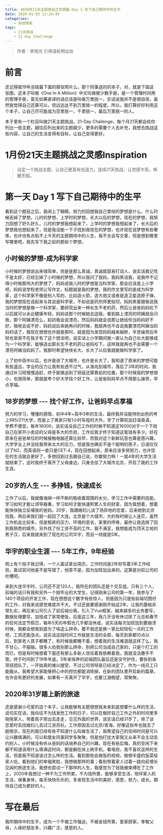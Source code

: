 ```yaml
---
title: 2020年21天主题挑战之灵感篇-Day 1-写下自己期待中的生平
date: 2020-01-02 12:24:49
categories: 
	- 杂技随笔
tags:
	- 21天挑战
	- 21 Day Challenge
---
```

> 作者：李旭光
> 引用请标明出处

# 前言
还记得我19年总结最下面的那张照片么，那个同事送的的本子，对，就是下面这张图，这本子叫做《One In A Million》中文叫做极少数手册，是一个管理时间用的管理手册，英文如果直译的话应该是叫做万里挑一，实话说我并不是很自信，虽然我觉得自己还算可以，但远远达不到万里挑一的程度，所以，我打算好好利用这个本子，让自己尽可能成为百里挑一，千里挑一，最后万里挑一的人。

本子里有一个栏目叫做21天主题挑战，21-Day Challenge，每个月21天都会给你列出一些主题，越往后列出来的主题越少，更多的需要个人去补充，我想去挑战这些内容，让自己的生活变得有目标，让自己变得更好。
<!-- more -->

# 1月份21天主题挑战之灵感Inspiration
> 设定一个挑战主题，让自己更富有创造力，连续21天挑战，让灵感乍现，唤醒天赋。

# 第一天 Day 1 写下自己期待中的生平
看到这个题目之后，我闭上了眼睛，努力的回想我自己曾经的梦想是什么，什么时候丢掉了梦想，儿时的梦想，上学时的梦想，长大以后的梦想，现在的梦想，我努力回想了好久好久，儿时的梦想我想起来了，上学时的梦想我想起来了，长大后的梦想我也想起来了，但是我没能一下子找到我现在的梦想，也许现在说梦想有些奢侈，也许也有点贴不上今天的主题期待中的人生，我不太会写文章，但是想到哪里写哪里吧，我先写下我之前的那些个梦想。

## 小时候的梦想-成为科学家
小时候的梦想说出来很简单，但是是那么真诚，真诚就容易打动人，说实话我记性不是太好，已经忘掉了小时候的梦想，所以我问了我妈，我妈笑话我，说我咋不记得小时候那伟大的梦想了，妈妈说我儿时的梦想是当科学家，那会应该是上小学吧，妈妈说学校老师让写作文，标题就是我的梦想，我的作文里写的是成为科学家，这个科学家不像是别人写的，比如造火箭，造大炮又或者是造卫星造原子弹，我的梦想现在说起来与其说是科学家，不如说是药剂师更贴切，妈妈笑着跟我说我当时的梦想是做一个科学家，要研究出来一种长生不老的药，然后让爸爸妈妈吃下以后就可以永远健康年轻，妈妈说那个时候她总逗我，看到路上漂亮的阿姨就会问我，那个阿姨漂亮么，起初我会说漂亮，然后妈妈就会说那让她给你当妈妈好不好，我呢会说不好，妈妈说后来她再问的时候，我就再也不会说我要漂亮阿姨当妈妈的话了，我现在想想也许就是那时，就是因为发现妈妈越来越胖，辛苦操劳后年轻也渐渐不在我才有了这个想法吧，说实话上小学期间我一直认为自己长大能够成为一个科学家，能够造出那长生不老的药让爸妈吃下，这样我就再也不会需要一个漂亮阿姨当妈妈了。我那时希望快快长大，长大了以后我就能做科学家了。

上了初中高中以后，也许是进了大城市，也许是长大了，我知道了原来的梦想可能有些遥远，学业的压力让我有些透不过气，从海岛到城市，落后了3年的时间，我通过补习班慢慢追赶，终于能够追到了班级还算靠前的位置，那个时候我的梦想很小，也很简单，那就是考个好大学找个好工作，让爸爸妈妈早点不用那么操劳，早点享福。

## 18岁的梦想 --- 找个好工作，让爸妈早点享福
努力的学习，懵懂的感情，初中4年+高中3年的生活，最终我并没能特别出色的考上985/211大学，而是上了离家只有1小时车程的大外，学了计算机加日语英语，学费不便宜，每年16000，说实话没自己工作的时候不知道这16000对于一个下岗自己在家开小卖店的父母是多大的负担，工作后我才终于知道这笔钱有多少。好在原来在爸爸单位的时候接触电脑还算比较早，而我对这个新鲜玩意也算是感兴趣，大学学业上并没给我带来太大的压力，但是我也确实不是个聪明的孩子，日语仅仅过了N2，而英语则一直只是CET-4，现在回想起来，原来应该多努努力，也许现在的生活就会更好了，多想回到过去跟自己说，你要努力啊！一晃4年的大学生活就结束了，这时我终于离开了父母身边，只身去往了大城市北京，开启了我的工作生涯。

## 20岁的人生 --- 多挣钱，快速成长
工作了以后，我就像海绵一样不断的吸收着周围的水分，学习工作中需要的技能，学习如何才能让领导器重，学习如何才能快速积累人生的财富，因为我想着，想着能快快独立反哺我的爸妈。20岁，我跟媳妇儿谈了场异地的恋爱，后来她到北京找我，再后来我们就一起回了大连。北京是个大城市，大的有时候让人迷茫，虽然工作机会比较多，但是租房的压力，环境的恶劣，家里的呼唤，最终让我选择了回到我熟悉的城市，另外找了份工资不高的工作，我不满足，我想能成为顶天立地的男子汉，后来我就来到了现在的公司华宇，而且一待就是5年。

## 华宇的职业生涯 --- 5年工作，9年经验
网上有个段子我记得，一个人面试拿出简历，工作时间是2年却写着3年工作经验，面试官问他是不是写错了，他答不是，因为加班加出来的。这算是对前公司的吐槽吧。

来到大连华宇时，公司还不足120人，我所在的团队还是个交互组，只有三个人，前端的话只有我和另外一个刚毕业的大学生，记得刚来公司的第一年，我参与了140个项目的开发工作，现在想想这个数字有些惊人，但是因为只是些前端切图仔的工作，对我来说感觉难度并不大，不过还是要感谢刚开始这2年，让我的基础非常扎实，再后来公司引入了前后端分离，引入了Vue框架，越来越多的业务要写，数据处理要写，加班成了家常便饭，后面这三年，我几乎没有休过除了元旦和春节的任何法定节假日，每年5天的年假也几乎都没休成，说实话每次加班加到要崩溃时候，我都会想我到底为了啥这么拼命。要不我还是换一家比较轻松一点的工作吧，工资还能涨点。说实话这段时间工作就是生活的全部，每天到家都10点以后，到家老人孩子都睡了，有时候我都睡不着，想着我的生活难道就这样了么，我不甘心，不服输。很多人劝我别那么拼命，别把公司当成自己家的，只是个打工的而已，但是有时候想着下面还有那么多新人信任着我依赖着我，我就没法撒手不管。终于时间到了19年年底，5年来培养的前端团队最后还是没守护住，要拆到各项目团队了，一开始真的难以接受，不过公司领导层已经决定了，作为一线员工只能服从，我希望大家能够把心中的担忧都能消除掉，在新的团队里开启新的篇章，也许会有更好的发展，如果有一天离开了华宇，也要江湖相望，常聚聚。

## 2020年31岁踏上新的旅途
还是感谢小可爱的这个本子，让我能够有主题想想我未来到底想要什么样的生活，说句实在话，我向往不为钱发愁工作的日子，可以在做好自己工作之外的时间里多陪陪家人，带着孩子常出去走走，见见外面的世界，说实话已经31岁了，除了谈恋爱时去找媳妇儿去过江浙苏杭，工作原因去过北京/青海，好像这些年也就去了趟南京，现在的我已经有些不知道什么叫做生活了，我希望自己的空闲时间是可以让兴趣填满的，可以和朋友同事同学多聚聚，但是怕打扰大家我又从来不会主动去约别人，小时候没有听从爸妈的话培养自己的兴趣，现在有些后悔，真的空闲下来都不知道该用什么填满这时间，都是躺在床上刷手机，看电视，我不喜欢这样的生活，但是我不知道该过怎么样的生活。看到那些会做饭的视频，做顿丰盛的饭菜给家人吃，看到他们的幸福笑脸，我想做那样的事；看到带着家人过着一路向前增长见闻的旅途生活，我想也尝试一下那样的人生，我感觉为了钱我被束缚在了工作上，2020年我想过一种不为工作所累，不为钱所累，能够享受生活，陪伴家人的生活，保重身体，每天快快乐乐的，多发现生活中的美好，感恩，努力，成长。期待自己成为更好的人。

# 写在最后
我所期待中的生平，成为一个不被工作强迫，不被金钱所累，爱家顾家，孝敬父母，人缘好朋友多，兴趣广泛，感恩的人。